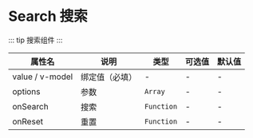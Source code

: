 # Search 搜索

::: tip
搜索组件
:::

| 属性名             | 说明      | 类型         | 可选值 | 默认值 |
|-----------------|---------|------------|-----|-----|
| value / v-model | 绑定值（必填） | -          | -   | -   |
| options         | 参数      | `Array`    | -   | -   |
| onSearch        | 搜索      | `Function` | -   | -   |
| onReset         | 重置      | `Function` | -   | -   |
